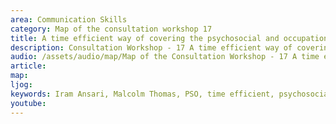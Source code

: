 ```yaml
---
area: Communication Skills
category: Map of the consultation workshop 17
title: A time efficient way of covering the psychosocial and occupational history 
description: Consultation Workshop - 17 A time efficient way of covering the psychosocial and occupational history
audio: /assets/audio/map/Map of the Consultation Workshop - 17 A time efficient way of covering the psychosocial and occupational history - MQ.mp3
article: 
map:
ljog:  
keywords: Iram Ansari, Malcolm Thomas, PSO, time efficient, psychosocial, occupational, history,
youtube: 
--- 
```

